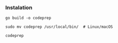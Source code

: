 ### Instalation

```
go build -o codeprep

sudo mv codeprep /usr/local/bin/  # Linux/macOS

codeprep
```
